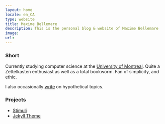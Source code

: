```yaml
---
layout: home
locale: en_CA
type: website
title: Maxime Bellemare
description: This is the personal blog & website of Maxime Bellemare
image:
url:
---
```

### Short
Currently studying computer science at the [University of Montreal](https://www.umontreal.ca/en/). Quite a Zettelkasten enthusiast as well as a total bookworm. Fan of simplicity, and ethic.

I also occasionally [write](/blog) on hypothetical topics.

### Projects
  - [Stimuli](http://stimuli.xyz)
  - [Jekyll Theme](http://github.com/mxblmr/utopia)
